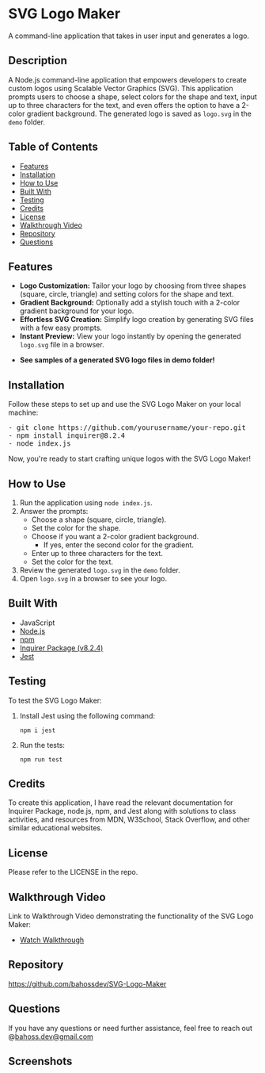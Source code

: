 # SVG Logo Maker

A command-line application that takes in user input and generates a logo.

## Description
A Node.js command-line application that empowers developers to create custom logos using Scalable Vector Graphics (SVG). This application prompts users to choose a shape, select colors for the shape and text, input up to three characters for the text, and even offers the option to have a 2-color gradient background. The generated logo is saved as `logo.svg` in the `demo` folder.

## Table of Contents

*   [Features](#features)
*   [Installation](#installation)
*   [How to Use](#how-to-use)
*   [Built With](#built-with)
*   [Testing](#testing)
*   [Credits](#credits)
*   [License](#license)
*   [Walkthrough Video](#walkthrough-video)
*   [Repository](#repository)
*   [Questions](#questions)

## Features
*   **Logo Customization:** Tailor your logo by choosing from three shapes (square, circle, triangle) and setting colors for the shape and text.
*   **Gradient Background:** Optionally add a stylish touch with a 2-color gradient background for your logo.
*   **Effortless SVG Creation:** Simplify logo creation by generating SVG files with a few easy prompts.
*   **Instant Preview:** View your logo instantly by opening the generated `logo.svg` file in a browser.

  - **See samples of a generated SVG logo files in demo folder!**
  

## Installation
Follow these steps to set up and use the SVG Logo Maker on your local machine:
<pre>
- git clone https://github.com/yourusername/your-repo.git
- npm install inquirer@8.2.4
- node index.js
</pre>
Now, you're ready to start crafting unique logos with the SVG Logo Maker!

## How to Use
1.  Run the application using `node index.js`.
2.  Answer the prompts:
    *   Choose a shape (square, circle, triangle).
    *   Set the color for the shape.
    *   Choose if you want a 2-color gradient background.
        *   If yes, enter the second color for the gradient.
    *   Enter up to three characters for the text.
    *   Set the color for the text.
3.  Review the generated `logo.svg` in the `demo` folder.
4.  Open `logo.svg` in a browser to see your logo.


## Built With

- JavaScript
- [Node.js](https://nodejs.org/en)
- [npm](https://www.npmjs.com)
- [Inquirer Package (v8.2.4)](https://www.npmjs.com/package/inquirer/v/8.2.4)
- [Jest](https://www.npmjs.com/package/jest)

## Testing
To test the SVG Logo Maker:

1.  Install Jest using the following command:
    
    `npm i jest`
    
2.  Run the tests:
    
    `npm run test`

## Credits
To create this application, I have read the relevant documentation for Inquirer Package, node.js, npm, and Jest along with solutions to class activities, and resources from MDN, W3School, Stack Overflow, and other similar educational websites.

## License
Please refer to the LICENSE in the repo.

## Walkthrough Video 

Link to Walkthrough Video demonstrating the functionality of the SVG Logo Maker:
- [Watch Walkthrough](https://drive.google.com/file/d/1rFO2zrkltrflvTn0kQIjStCfnpBonqLd/view?usp=share_link)

## Repository
https://github.com/bahossdev/SVG-Logo-Maker

## Questions

If you have any questions or need further assistance, feel free to reach out @[bahoss.dev@gmail.com](mailto:bahoss.dev@gmail.com)

## Screenshots
